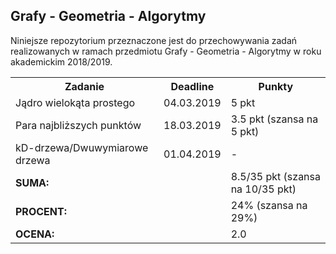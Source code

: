 ## Grafy - Geometria - Algorytmy

Niniejsze repozytorium przeznaczone jest do przechowywania zadań
realizowanych w ramach przedmiotu Grafy - Geometria - Algorytmy
w roku akademickim 2018/2019.

<table>
  <tr>
    <th>Zadanie</th>
    <th>Deadline</th>
    <th>Punkty</th>
  </tr>
  <tr>
    <td>Jądro wielokąta prostego</td>
    <td>04.03.2019</td>
    <td>5 pkt</td>
  </tr>
  <tr>
    <td>Para najbliższych punktów</td>
    <td>18.03.2019</td>
    <td>3.5 pkt (szansa na 5 pkt)</td>
  </tr>
  <tr>
    <td>kD-drzewa/Dwuwymiarowe drzewa</td>
    <td>01.04.2019</td>
    <td>-</td>
  </tr>
  <tr>
    <td colspan="2"><b>SUMA:</b></td>
    <td>8.5/35 pkt (szansa na 10/35 pkt)</td>
  </tr>
  <tr>
    <td colspan="2"><b>PROCENT:</b></td>
    <td>24% (szansa na 29%)</td>
  </tr>
  <tr>
    <td colspan="2"><b>OCENA:</b></td>
    <td>2.0</td>
  </tr>
</table>
